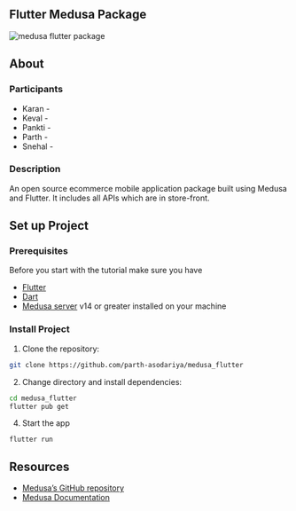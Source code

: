 

## Flutter Medusa Package
![medusa flutter package](https://user-images.githubusercontent.com/47489894/196999514-cce76817-ccc6-4391-85cf-54214a5d96cc.gif)


## About

### Participants
<ul>
  <li>Karan - </li>
<li>Keval - </li>
<li>Pankti - </li>
<li>Parth -</li>
<li>Snehal -</li>
</ul>

### Description

An open source ecommerce mobile application package built using Medusa and Flutter. It includes all APIs which are in store-front. 



## Set up Project

### Prerequisites
Before you start with the tutorial make sure you have

- [Flutter](https://flutter.dev/) 
- [Dart](https://dart.dev/get-dart) 
- [Medusa server](https://docs.medusajs.com/quickstart/quick-start/) v14 or greater installed on your machine


### Install Project

1. Clone the repository:

```bash
git clone https://github.com/parth-asodariya/medusa_flutter
```

2. Change directory and install dependencies:

```bash
cd medusa_flutter
flutter pub get
```
4.  Start the app
```
flutter run
```

## Resources
- [Medusa’s GitHub repository](https://github.com/medusajs/medusa)
- [Medusa Documentation](https://docs.medusajs.com/)
